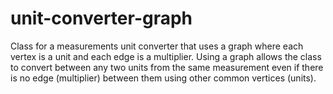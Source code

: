 # unit-converter-graph

Class for a measurements unit converter that uses a graph where each vertex is a unit and each edge is a multiplier. Using a graph allows the class to convert between any two units from the same measurement even if there is no edge (multiplier) between them using other common vertices (units).
